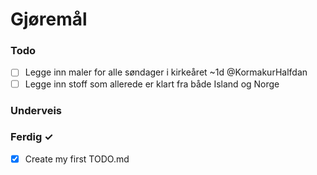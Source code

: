 # Gjøremål

### Todo

- [ ] Legge inn maler for alle søndager i kirkeåret ~1d @KormakurHalfdan
- [ ] Legge inn stoff som allerede er klart fra både Island og Norge

<!--
- [ ] Work on the website ~3d #feat @john 2020-03-20  
- [ ] Fix the homepage ~1d #bug @jane  
  - [ ] Sub-task or description  
- [ ] Work on Github Repo [JIRA-345]
-->

### Underveis

  

### Ferdig ✓

- [x] Create my first TODO.md  
